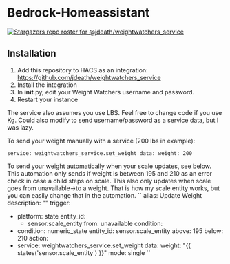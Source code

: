 # Bedrock-Homeassistant

[![Stargazers repo roster for @jdeath/weightwatchers_service](https://git-lister.onrender.com/api/stars/jdeath/weightwatchers_service?limit=30)](https://github.com/jdeath/weightwatchers_service/stargazers)

## Installation

1. Add this repository to HACS as an integration: https://github.com/jdeath/weightwatchers_service
1. Install the integration
1. In __init__.py, edit your Weight Watchers username and password. 
1. Restart your instance

The service also assumes you use LBS. Feel free to change code if you use Kg. Could also modify to send username/password as a service data, but I was lazy.

To send your weight manually with a service (200 lbs in example):

``
service: weightwatchers_service.set_weight
data:
  weight: 200
``

To send your weight automatically when your scale updates, see below. This automation only sends if weight is between 195 and 210 as an error check in case a child steps on scale. This also only updates when scale goes from unavailable->to a weight. That is how my scale entity works, but you can easily change that in the automation.
``
alias: Update Weight
description: ""
trigger:
  - platform: state
    entity_id:
      - sensor.scale_entity
    from: unavailable
condition:
  - condition: numeric_state
    entity_id: sensor.scale_entity
    above: 195
    below: 210
action:
  - service: weightwatchers_service.set_weight
    data:
      weight: "{{ states('sensor.scale_entity') }}"
mode: single
``
